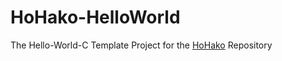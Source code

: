 # HoHako-HelloWorld
The Hello-World-C Template Project for the [HoHako](https://github.com/OngakuKun/HoHako) Repository
